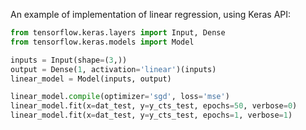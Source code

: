 An example of implementation of linear regression, using Keras API:

```python
from tensorflow.keras.layers import Input, Dense
from tensorflow.keras.models import Model

inputs = Input(shape=(3,))
output = Dense(1, activation='linear')(inputs)
linear_model = Model(inputs, output)

linear_model.compile(optimizer='sgd', loss='mse')
linear_model.fit(x=dat_test, y=y_cts_test, epochs=50, verbose=0)
linear_model.fit(x=dat_test, y=y_cts_test, epochs=1, verbose=1)
```

